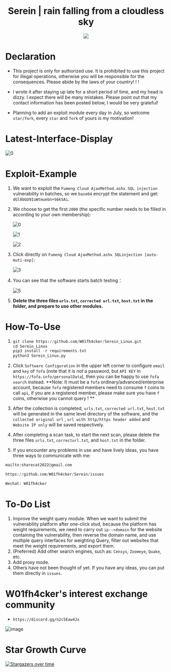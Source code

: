<h1 align="center">Serein | rain falling from a cloudless sky</h1>  
<p align="center"><img src="https://socialify.git.ci/W01fh4cker/Serein_Linux/image?description=1&descriptionEditable=A%20tool%20for%20graphically%20collecting%20URLs%20in%20batches%2C%20and%20performing%20various%20nday%20detections%20on%20the%20collected%20URLs%20in%20batches.%20&font=Bitter&forks=1&issues=1&language=1&logo=https%3A%2F%2Fs2.loli.net%2F2022%2F06%2F25%2FgUAh2V5CiD96y8G.jpg&owner=1&pulls=1&stargazers=1" /></p>

# Declaration

- This project is only for authorized use. It is prohibited to use this project for illegal operations, otherwise you will be responsible for the consequences. Please abide by the laws of your country! ! !  

- I wrote it after staying up late for a short period of time, and my head is dizzy. I expect there will be many mistakes. Please point out that my contact information has been posted below, I would be very grateful!  

- Planning to add an exploit module every day in July, so welcome `star/fork`, every `star` and `fork` of yours is my motivation!  
# Latest-Interface-Display 
![0](https://s2.loli.net/2022/07/05/lt6GIZOyJnNKjHr.png)

# Exploit-Example

1. We want to exploit the `Fumeng Cloud AjaxMethod.ashx SQL injection` vulnerability in batches, so we `base64` encrypt the statement and get: `dGl0bGU9IuWtmuebn+S6kSAi`.

2. We choose to get the first `2000` (the specific number needs to be filled in according to your own membership):

   ![0](https://s2.loli.net/2022/07/05/jN8rJw6yzfbaUCM.png)

   ![1](https://s2.loli.net/2022/07/06/wmdP5MVkYWOzXcJ.png)

   ![2](https://s2.loli.net/2022/07/05/xsQ9dCcPgmDaAoi.png)

3. Click directly on `Fumeng Cloud AjaxMethod.ashx SQLinjection [auto-muti-exp]`:

      ![3](https://s2.loli.net/2022/07/05/cRfwIa7QjYDpPCl.png)

4. You can see that the software starts batch testing：

      ![5](https://s2.loli.net/2022/07/05/iIG9a5L8bJVXvky.png)

5. **Delete the three files `urls.txt`, `corrected url.txt`, `host.txt` in the folder, and prepare to use other modules.**

# How-To-Use

1. ```python
   git clone https://github.com/W01fh4cker/Serein_Linux.git
   cd Serein_Linux
   pip3 install -r requirements.txt
   python3 Serein_Linux.py
   ```
   
2. Click `Software Configuration` in the upper left corner to configure `email` and `key` of `fofa` (note that it is not a password, but `API KEY` in `https://fofa.info/personalData`), then you can be happy to use `fofa search` instead.
    **Note: It must be a `fofa` ordinary/advanced/enterprise account, because `fofa` registered members need to consume `f` coins to call `api`, if you are a registered member, please make sure you have `f` coins, otherwise you cannot query ! **
4. After the collection is completed, `urls.txt`, `corrected url.txt`, `host.txt` will be generated in the same level directory of the software, and the `collected original url` , `url with http/https header added` and `Website IP only` will be saved respectively. 
5. After completing a scan task, to start the next scan, please delete the three files `urls.txt`, `correcturl.txt`, and `host.txt` in the folder.
6. If you encounter any problems in use and have lively ideas, you have three ways to communicate with me:

```python
mailto:sharecat2022@gmail.com

https://github.com/W01fh4cker/Serein/issues

Wechat: W01fh4cker
```


# To-Do List
1. Improve the weight query module. When we want to submit the vulnerability platform after one-click stud, because the platform has weight requirements, we need to carry out `ip-->domain` for the website containing the vulnerability, then reverse the domain name, and use multiple query interfaces for weighting Query, filter out websites that meet the weight requirements, and export them.
2. (Preferred) Add other search engines, such as: `Censys`, `Zoomeye`, `Quake`, etc.
3. Add proxy mode.
4. Others have not been thought of yet. If you have any ideas, you can put them directly in `issues`.

# W01fh4cker's interest exchange community
- `https://discord.gg/n2c5Eaw4Jx`

![image](https://user-images.githubusercontent.com/101872898/173513465-5c43767a-5dcd-4aa5-83ee-d7ea5c757bbb.png)  
# Star Growth Curve
[![Stargazers over time](https://starchart.cc/W01fh4cker/Serein.svg)](https://starchart.cc/W01fh4cker/Serein)
